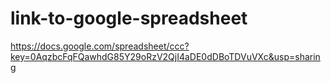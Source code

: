 link-to-google-spreadsheet
==========================
https://docs.google.com/spreadsheet/ccc?key=0AqzbcFqFQawhdG85Y29oRzV2QjI4aDE0dDBoTDVuVXc&usp=sharing
